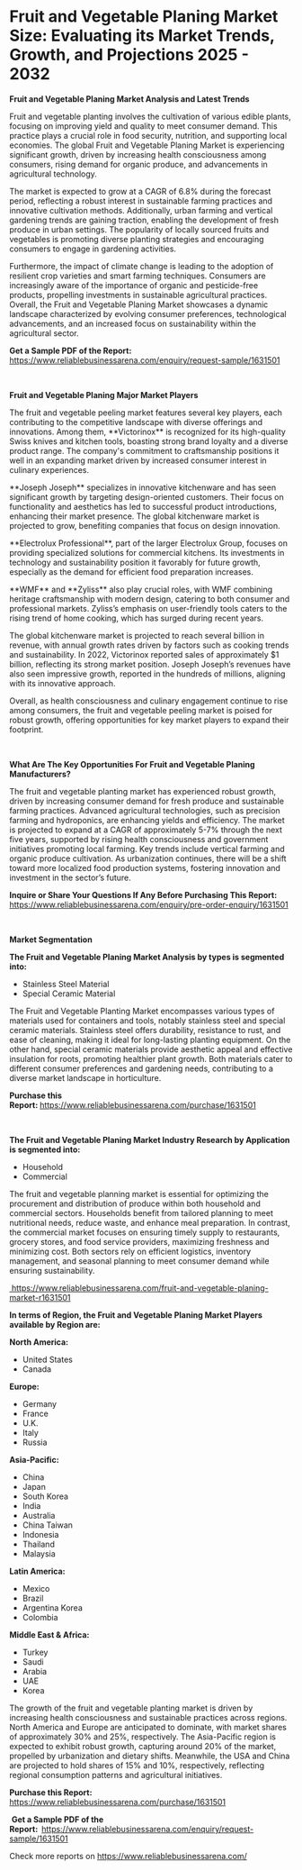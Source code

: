 <p><h1>Fruit and Vegetable Planing Market Size: Evaluating its Market Trends, Growth, and Projections 2025 - 2032</h1></p><p><strong>Fruit and Vegetable Planing Market Analysis and Latest Trends</strong></p>
<p><p>Fruit and vegetable planting involves the cultivation of various edible plants, focusing on improving yield and quality to meet consumer demand. This practice plays a crucial role in food security, nutrition, and supporting local economies. The global Fruit and Vegetable Planing Market is experiencing significant growth, driven by increasing health consciousness among consumers, rising demand for organic produce, and advancements in agricultural technology.</p><p>The market is expected to grow at a CAGR of 6.8% during the forecast period, reflecting a robust interest in sustainable farming practices and innovative cultivation methods. Additionally, urban farming and vertical gardening trends are gaining traction, enabling the development of fresh produce in urban settings. The popularity of locally sourced fruits and vegetables is promoting diverse planting strategies and encouraging consumers to engage in gardening activities.</p><p>Furthermore, the impact of climate change is leading to the adoption of resilient crop varieties and smart farming techniques. Consumers are increasingly aware of the importance of organic and pesticide-free products, propelling investments in sustainable agricultural practices. Overall, the Fruit and Vegetable Planing Market showcases a dynamic landscape characterized by evolving consumer preferences, technological advancements, and an increased focus on sustainability within the agricultural sector.</p></p>
<p><strong>Get a Sample PDF of the Report:&nbsp;</strong> <a href="https://www.reliablebusinessarena.com/enquiry/request-sample/1631501?utm_campaign=2868&utm_medium=2&utm_source=Github&utm_content=ia&utm_term=29032025&utm_id=fruit-and-vegetable-planing">https://www.reliablebusinessarena.com/enquiry/request-sample/1631501</a></p>
<p>&nbsp;</p>
<p><strong>Fruit and Vegetable Planing Major Market Players</strong></p>
<p><p>The fruit and vegetable peeling market features several key players, each contributing to the competitive landscape with diverse offerings and innovations. Among them, **Victorinox** is recognized for its high-quality Swiss knives and kitchen tools, boasting strong brand loyalty and a diverse product range. The company's commitment to craftsmanship positions it well in an expanding market driven by increased consumer interest in culinary experiences.</p><p>**Joseph Joseph** specializes in innovative kitchenware and has seen significant growth by targeting design-oriented customers. Their focus on functionality and aesthetics has led to successful product introductions, enhancing their market presence. The global kitchenware market is projected to grow, benefiting companies that focus on design innovation.</p><p>**Electrolux Professional**, part of the larger Electrolux Group, focuses on providing specialized solutions for commercial kitchens. Its investments in technology and sustainability position it favorably for future growth, especially as the demand for efficient food preparation increases.</p><p>**WMF** and **Zyliss** also play crucial roles, with WMF combining heritage craftsmanship with modern design, catering to both consumer and professional markets. Zyliss’s emphasis on user-friendly tools caters to the rising trend of home cooking, which has surged during recent years.</p><p>The global kitchenware market is projected to reach several billion in revenue, with annual growth rates driven by factors such as cooking trends and sustainability. In 2022, Victorinox reported sales of approximately $1 billion, reflecting its strong market position. Joseph Joseph’s revenues have also seen impressive growth, reported in the hundreds of millions, aligning with its innovative approach.</p><p>Overall, as health consciousness and culinary engagement continue to rise among consumers, the fruit and vegetable peeling market is poised for robust growth, offering opportunities for key market players to expand their footprint.</p></p>
<p>&nbsp;</p>
<p><strong>What Are The Key Opportunities For Fruit and Vegetable Planing Manufacturers?</strong></p>
<p><p>The fruit and vegetable planting market has experienced robust growth, driven by increasing consumer demand for fresh produce and sustainable farming practices. Advanced agricultural technologies, such as precision farming and hydroponics, are enhancing yields and efficiency. The market is projected to expand at a CAGR of approximately 5-7% through the next five years, supported by rising health consciousness and government initiatives promoting local farming. Key trends include vertical farming and organic produce cultivation. As urbanization continues, there will be a shift toward more localized food production systems, fostering innovation and investment in the sector’s future.</p></p>
<p><strong>Inquire or Share Your Questions If Any Before Purchasing This Report:</strong> <a href="https://www.reliablebusinessarena.com/enquiry/pre-order-enquiry/1631501?utm_campaign=2868&utm_medium=2&utm_source=Github&utm_content=ia&utm_term=29032025&utm_id=fruit-and-vegetable-planing">https://www.reliablebusinessarena.com/enquiry/pre-order-enquiry/1631501</a></p>
<p>&nbsp;</p>
<p><strong>Market Segmentation</strong></p>
<p><strong>The Fruit and Vegetable Planing Market Analysis by types is segmented into:</strong></p>
<p><ul><li>Stainless Steel Material</li><li>Special Ceramic Material</li></ul></p>
<p><p>The Fruit and Vegetable Planting Market encompasses various types of materials used for containers and tools, notably stainless steel and special ceramic materials. Stainless steel offers durability, resistance to rust, and ease of cleaning, making it ideal for long-lasting planting equipment. On the other hand, special ceramic materials provide aesthetic appeal and effective insulation for roots, promoting healthier plant growth. Both materials cater to different consumer preferences and gardening needs, contributing to a diverse market landscape in horticulture.</p></p>
<p><strong>Purchase this Report:&nbsp;</strong><a href="https://www.reliablebusinessarena.com/purchase/1631501?utm_campaign=2868&utm_medium=2&utm_source=Github&utm_content=ia&utm_term=29032025&utm_id=fruit-and-vegetable-planing">https://www.reliablebusinessarena.com/purchase/1631501</a></p>
<p>&nbsp;</p>
<p><strong>The Fruit and Vegetable Planing Market Industry Research by Application is segmented into:</strong></p>
<p><ul><li>Household</li><li>Commercial</li></ul></p>
<p><p>The fruit and vegetable planning market is essential for optimizing the procurement and distribution of produce within both household and commercial sectors. Households benefit from tailored planning to meet nutritional needs, reduce waste, and enhance meal preparation. In contrast, the commercial market focuses on ensuring timely supply to restaurants, grocery stores, and food service providers, maximizing freshness and minimizing cost. Both sectors rely on efficient logistics, inventory management, and seasonal planning to meet consumer demand while ensuring sustainability.</p></p>
<p><a href="https://www.reliablebusinessarena.com/fruit-and-vegetable-planing-market-r1631501?utm_campaign=2868&utm_medium=2&utm_source=Github&utm_content=ia&utm_term=29032025&utm_id=fruit-and-vegetable-planing">&nbsp;https://www.reliablebusinessarena.com/fruit-and-vegetable-planing-market-r1631501</a></p>
<p><strong>In terms of Region, the Fruit and Vegetable Planing Market Players available by Region are:</strong></p>
<p>
    <p> <strong> North America: </strong>
        <ul>
            <li>United States</li>
            <li>Canada</li>
        </ul>
        </p> 
    <p> <strong> Europe: </strong>
        <ul>
            <li>Germany</li>
            <li>France</li>
            <li>U.K.</li>
            <li>Italy</li>
            <li>Russia</li>
        </ul>
        </p> 
    <p> <strong> Asia-Pacific: </strong>
        <ul>
            <li>China</li>
            <li>Japan</li>
            <li>South Korea</li>
            <li>India</li>
            <li>Australia</li>
            <li>China Taiwan</li>
            <li>Indonesia</li>
            <li>Thailand</li>
            <li>Malaysia</li>
        </ul>
        </p> 
    <p> <strong> Latin America: </strong>
        <ul>
            <li>Mexico</li>
            <li>Brazil</li>
            <li>Argentina Korea</li>
            <li>Colombia</li>
        </ul>
        </p> 
    <p> <strong> Middle East & Africa: </strong>
        <ul>
            <li>Turkey</li>
            <li>Saudi</li>
            <li>Arabia</li>
            <li>UAE</li>
            <li>Korea</li>
        </ul>
    </p>
    </p>
<p><p>The growth of the fruit and vegetable planting market is driven by increasing health consciousness and sustainable practices across regions. North America and Europe are anticipated to dominate, with market shares of approximately 30% and 25%, respectively. The Asia-Pacific region is expected to exhibit robust growth, capturing around 20% of the market, propelled by urbanization and dietary shifts. Meanwhile, the USA and China are projected to hold shares of 15% and 10%, respectively, reflecting regional consumption patterns and agricultural initiatives.</p></p>
<p><strong>Purchase this Report: </strong><a href="https://www.reliablebusinessarena.com/purchase/1631501?utm_campaign=2868&utm_medium=2&utm_source=Github&utm_content=ia&utm_term=29032025&utm_id=fruit-and-vegetable-planing">https://www.reliablebusinessarena.com/purchase/1631501</a></p>
<p>&nbsp;<strong>Get a Sample PDF of the Report:&nbsp;&nbsp;</strong><a href="https://www.reliablebusinessarena.com/enquiry/request-sample/1631501?utm_campaign=2868&utm_medium=2&utm_source=Github&utm_content=ia&utm_term=29032025&utm_id=fruit-and-vegetable-planing">https://www.reliablebusinessarena.com/enquiry/request-sample/1631501</a></p>
<p><strong></strong></p>
<p>Check more reports on <a href="https://www.reliablebusinessarena.com/?utm_campaign=2868&utm_medium=2&utm_source=Github&utm_content=ia&utm_term=29032025&utm_id=fruit-and-vegetable-planing">https://www.reliablebusinessarena.com/</a></p>